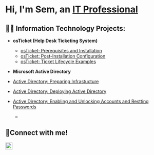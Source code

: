 
<h1>Hi, I'm Sem, an <a href="https://linkedin.com/in/sem-eyob">IT Professional</a></h1>

<h2>👨‍💻 Information Technology Projects:</h2>

- <b>osTicket (Help Desk Ticketing System)</b>
  - [osTicket: Prerequisites and Installation](https://github.com/SemEyob/osticket-prereqs)
  - [osTicket: Post-Installation Configuration](https://github.com/SemEyob/post-install-config)
  - [osTicket: Ticket Lifecycle Examples](https://github.com/SemEyob/ticket-lifecycle)

- <b>Microsoft Active Directory </b>
- [Active Directory: Preparing Infrastucture](https://github.com/SemEyob/ticket-lifecycle)
- [Active Directory: Deploying Active Directory](https://github.com/SemEyob/ticket-lifecycle)
- [Active Directory: Enabling and Unlocking Accounts and Restting Passwords](https://github.com/SemEyob/ticket-lifecycle)
 
  - 
<h2>🤳Connect with me! </h2>


[<img align="left" alt="Josh | LinkedIn" width="22px" src="https://cdn.jsdelivr.net/npm/simple-icons@v3/icons/linkedin.svg" />][linkedin]



[linkedin]: https://linkedin.com/in/sem-eyob

<!--
**SemEyob/SemEyob** is a ✨ _special_ ✨ repository because its `README.md` (this file) appears on your GitHub profile.

Here are some ideas to get you started:

- 🔭 I’m currently working on ...
- 🌱 I’m currently learning ...
- 👯 I’m looking to collaborate on ...
- 🤔 I’m looking for help with ...
- 💬 Ask me about ...
- 📫 How to reach me: ...
- 😄 Pronouns: ...
- ⚡ Fun fact: ...
-->
